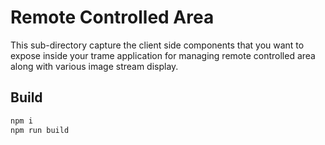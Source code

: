 # Remote Controlled Area

This sub-directory capture the client side components that you want to expose inside your trame application for managing remote controlled area along with various image stream display.

## Build

```bash
npm i
npm run build
```
